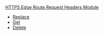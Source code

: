 <!-- Code generated for API Clients. DO NOT EDIT. -->


[HTTPS Edge Route Request Headers Module](#api-edge-route-request-headers-module)
- [Replace](#api-edge-route-request-headers-module-replace)
- [Get](#api-edge-route-request-headers-module-get)
- [Delete](#api-edge-route-request-headers-module-delete)
